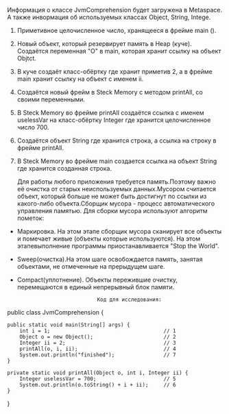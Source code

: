  Информация о классе JvmComprehension будет загружена в Metaspace. А также инвормация об используемых классах  Object, String, Intege.
1. Приметивное целочисленное число, хранящееся в фрейме main ().
2. Новый объект, который резервирует память в Heap (куче). Создаётся переменная "О" в main, которая хранит ссылку на объект Objtct.
3. В куче создаёт класс-обёртку где хранит приметив 2, а в  фрейме main хранит ссылку на объект с именем ii.
4. Создаётся новый фрейм в Steck Memory с методом printAll, со своими переменными.
5. В Steck Memory во фрейме printAll создаётся ссылка с именем uselessVar на класс-обёртку Integer где хранится целочисленное число 700. 
6. Создаётся объект String  где хранится строка, а ссылка на строку в фрейме printAll.
7. В Steck Memory во фрейме main создается ссылка на объект String где хранится созданная строка.

   Для работы любого приложения требуется память.Поэтому важно её очистка от старых неиспользуемых данных.Мусором считается объект, 
   который больше не может быть достигнут по ссылки из какого-либо объекта.Сборщик мусора - процесс автоматического управления памятью.
   Для сборки мусора используют алгоритм пометок:
- Маркировка. На этом этапе сборщик мусора сканирует все объекты и помечает живые (объекты которые используются). На этом этапевыполнение программы приостанавливается "Stop the World".
- Sweep(очистка).На этом шаге освобождается память, занятая объектами, не отмеченные на прерыдущем шаге.
- Compact(уплотнение). Объекты пережившие очистку, перемещаются в единый непрерывный блок памяти.

                                Код для исследования:


public class JvmComprehension {

    public static void main(String[] args) {
        int i = 1;                                     // 1
        Object o = new Object();                       // 2
        Integer ii = 2;                                // 3
        printAll(o, i, ii);                            // 4
        System.out.println("finished");                // 7
    }

    private static void printAll(Object o, int i, Integer ii) {
        Integer uselessVar = 700;                      // 5
        System.out.println(o.toString() + i + ii);     // 6
    }
}
